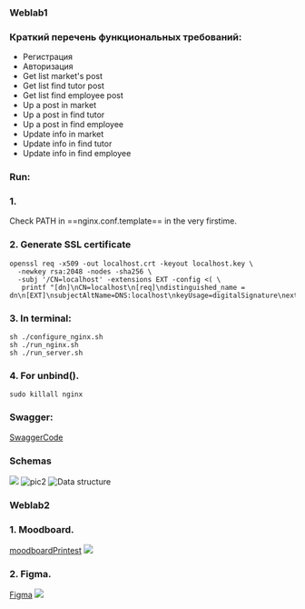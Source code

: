 ### Weblab1
### Краткий перечень функциональных требований:  
+ Регистрация  
+ Авторизация  
+ Get list market's post
+ Get list find tutor post
+ Get list find employee post
+ Up a post in market
+ Up a post in find tutor
+ Up a post in find employee
+ Update info in market
+ Update info in find tutor
+ Update info in find employee
### Run:  
### 1.  
Check PATH in ==nginx.conf.template== in the very firstime.  
### 2. Generate SSL certificate  
    openssl req -x509 -out localhost.crt -keyout localhost.key \
      -newkey rsa:2048 -nodes -sha256 \
      -subj '/CN=localhost' -extensions EXT -config <( \
       printf "[dn]\nCN=localhost\n[req]\ndistinguished_name = dn\n[EXT]\nsubjectAltName=DNS:localhost\nkeyUsage=digitalSignature\nextendedKeyUsage=serverAuth")
### 3. In terminal:  
    sh ./configure_nginx.sh
    sh ./run_nginx.sh  
    sh ./run_server.sh  
### 4. For unbind().
    sudo killall nginx  
### Swagger:  
[SwaggerCode](https://app.swaggerhub.com/apis/ttbauman/SocialNetwork/v1)
### Schemas

![](https://github.com/anewday1999/web_lab_project/blob/main/pictures/usecase.png)
![](https://github.com/anewday1999/web_lab1/blob/main/pictures/271945594_445223547057446_3338745181557684151_n.png "pic2")
![](https://github.com/anewday1999/web_lab1/blob/main/pictures/271754414_442511257423432_4071665780707693716_n%20(1).png "Data structure")
### Weblab2  
### 1. Moodboard.
[moodboardPrintest](https://www.pinterest.ru/anewday1999/wgs/)
![](https://github.com/anewday1999/web_lab_project/blob/main/Screenshot%202022-02-22%20at%2020.47.23.png)
### 2. Figma.
[Figma](https://www.figma.com/file/OKsUT7yxeimPKHQRQP2J64/WSP?node-id=0%3A1)
![](https://github.com/anewday1999/web_lab_project/blob/main/Screenshot%202022-02-22%20at%2020.48.12.png)
